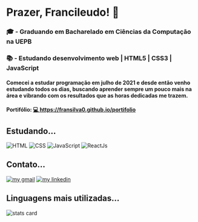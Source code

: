 # Prazer, Francileudo! 👋

### 🎓 - Graduando em Bacharelado em Ciências da Computação na UEPB
### 📚 - Estudando desenvolvimento web | HTML5 | CSS3 | JavaScript

#### Comecei a estudar programação em julho de 2021 e desde então venho estudando todos os dias, buscando aprender sempre um pouco mais na área e vibrando com os resultados que as horas dedicadas me trazem.

#### Portifólio: <a href="https://fransilva0.github.io/portifolio/">💻 https://fransilva0.github.io/portifolio</a>


## Estudando...

![HTML](https://img.shields.io/badge/HTML5-E34F26?style=for-the-badge&logo=html5&logoColor=white)
![CSS](https://img.shields.io/badge/CSS3-1572B6?style=for-the-badge&logo=css3&logoColor=white)
![JavaScript](https://img.shields.io/badge/JavaScript-F7DF1E?style=for-the-badge&logo=javascript&logoColor=black)
![ReactJs](https://img.shields.io/badge/React-20232A?style=for-the-badge&logo=react&logoColor=61DAFB)

## Contato...

<a href="mailto:sfrancileudo1@gmail.com"><img src="https://img.shields.io/badge/Gmail-D14836?style=for-the-badge&logo=gmail&logoColor=white" alt="my gmail"></a>
<a href="https://www.linkedin.com/in/francileudo-oliveira/"><img src="https://img.shields.io/badge/LinkedIn-0077B5?style=for-the-badge&logo=linkedin&logoColor=white" alt="my linkedin"></a>

## Linguagens mais utilizadas...

![stats card](https://github-readme-stats.vercel.app/api/top-langs/?username=fransilva0&layout=demo&langs_count=8&theme=highcontrast&title_color=008b8b&text_color=44d9e6&hide_border=true&border_radius=2rem)

